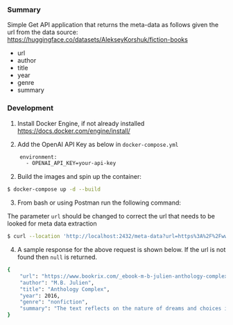 ### Summary

Simple Get API application that returns the meta-data as follows given the url from the data source: https://huggingface.co/datasets/AlekseyKorshuk/fiction-books

* url
* author
* title
* year
* genre
* summary


### Development

1. Install Docker Engine, if not already installed
https://docs.docker.com/engine/install/

2. Add the OpenAI API Key as below in `docker-compose.yml`

```sh
    environment:
      - OPENAI_API_KEY=your-api-key
```

2. Build the images and spin up the container:

```sh
$ docker-compose up -d --build
```

3. From bash or using Postman run the following command:

The parameter `url` should be changed to correct the url that needs to be looked for meta data extraction

```sh
$ curl --location 'http://localhost:2432/meta-data?url=https%3A%2F%2Fwww.bookrix.com%2F_ebook-m-b-julien-anthology-complex%2F'
```

4. A sample response for the above request is shown below. If the url is not found then `null` is returned.

```sh
{
    "url": "https://www.bookrix.com/_ebook-m-b-julien-anthology-complex/",
    "author": "M.B. Julien",
    "title": "Anthology Complex",
    "year": 2016,
    "genre": "nonfiction",
    "summary": "The text reflects on the nature of dreams and choices in life, illustrated through a dream about parked cars. The narrator muses on how dreams could represent alternate lives shaped by decisions not made. The dream features a man in a running car, symbolizing potential and reluctance to change. The author connects their own educational choices to the idea that a single decision can significantly alter one's life path, suggesting that dreams might reveal possible selves and highlight the impact of choices."
}
```

